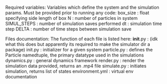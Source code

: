 Required variables: Variables which define the system and the simulation params. Must be provided prior to running any code:
    box_size    : float specifying side length of box
    N           : number of particles in system
    SIMUL_STEPS : number of simulation saves performed
    dt          : simulation time step
    DELTA       : number of time steps between simulation save

Files documentation: The function of each file is listed here:
    __init__.py     : (idk what this does but apparently its required to make the simulator dir a package)
    init.py         : initializer for a given system
    particle.py     : defines the Particle namedtuple, the primary datatype used in the simulations
    dynamics.py     : general dynamics framework
    render.py       : render the simulation data provided, returns an .mp4 file
    simulate.py     : initiates simulation, returns list of states
    environment.yml : virtual env documentation
